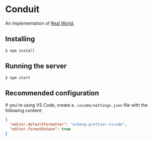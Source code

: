 # Conduit

An implementation of [Real World](https://realworld-docs.netlify.app/docs/intro/).

## Installing

```
$ npm install
```

## Running the server

```
$ npm start
```

## Recommended configuration

If you're using VS Code, create a `.vscode/settings.json` file with the following content:

```json
{
  "editor.defaultFormatter": "esbenp.prettier-vscode",
  "editor.formatOnSave": true
}
```
